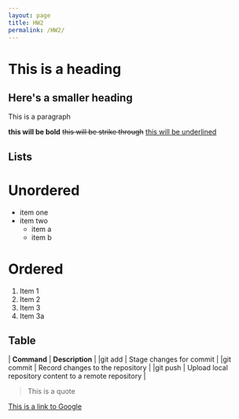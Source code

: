 ```yaml
---
layout: page 
title: HW2
permalink: /HW2/
---
```

# This is a heading 

## Here's a smaller heading 

This is a paragraph 

**this will be bold** ~~this will be strike through~~ <ins>this will be underlined</ins>

## Lists 

# Unordered 
- item one
- item two
  - item a
  - item b
 
# Ordered 
1. Item 1
2. Item 2
3. Item 3
4. Item 3a

## Table 

| **Command** | **Description** |
|git add | Stage changes for commit |
|git commit | Record changes to the repository |
|git push | Upload local repository content to a remote repository |

> This is a quote

[This is a link to Google](https://www.google.com)
